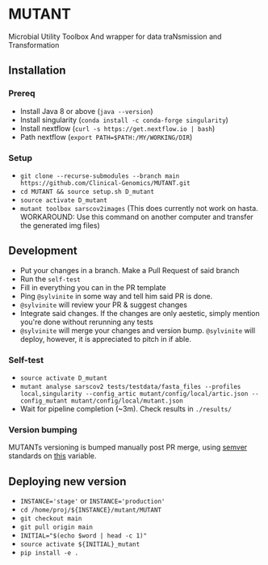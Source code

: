 # MUTANT
Microbial Utility Toolbox And wrapper for data traNsmission and Transformation

## Installation

### Prereq
* Install Java 8 or above (`java --version`)
* Install singularity (`conda install -c conda-forge singularity`)
* Install nextflow (`curl -s https://get.nextflow.io | bash`)
* Path nextflow (`export PATH=$PATH:/MY/WORKING/DIR`)

### Setup
* `git clone --recurse-submodules --branch main https://github.com/Clinical-Genomics/MUTANT.git`
* `cd MUTANT && source setup.sh D_mutant` 
* `source activate D_mutant`
* `mutant toolbox sarscov2images` (This does currently not work on hasta. WORKAROUND: Use this command on another computer and transfer the generated img files)

## Development

* Put your changes in a branch. Make a Pull Request of said branch
* Run the `self-test`
* Fill in everything you can in the PR template
* Ping `@sylvinite` in some way and tell him said PR is done.
* `@sylvinite` will review your PR & suggest changes
* Integrate said changes. If the changes are only aestetic, simply mention you're done without rerunning any tests
* `@sylvinite` will merge your changes and version bump. `@sylvinite` will deploy, however, it is appreciated to pitch in if able.

### Self-test
* `source activate D_mutant`
* `mutant analyse sarscov2 tests/testdata/fasta_files --profiles local,singularity --config_artic mutant/config/local/artic.json --config_mutant mutant/config/local/mutant.json` 
* Wait for pipeline completion (~3m). Check results in `./results/` 

### Version bumping

MUTANTs versioning is bumped manually post PR merge, using [semver](https://semver.org/) standards on [this](https://github.com/Clinical-Genomics/MUTANT/blob/main/mutant/__init__.py#L3) variable.

## Deploying new version

* `INSTANCE='stage'` or `INSTANCE='production'`
* `cd /home/proj/${INSTANCE}/mutant/MUTANT`
* `git checkout main`
* `git pull origin main`
* `INITIAL="$(echo $word | head -c 1)"`
* `source activate ${INITIAL}_mutant`
* `pip install -e .`

